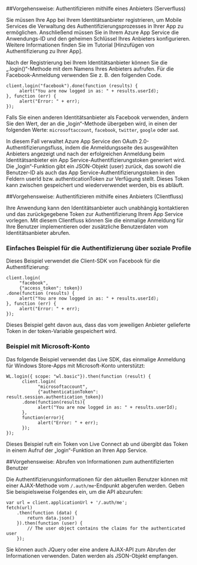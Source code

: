 ##<a name="server-auth"></a>Vorgehensweise: Authentifizieren mithilfe eines Anbieters (Serverfluss)

Sie müssen Ihre App bei Ihrem Identitätsanbieter registrieren, um Mobile Services die Verwaltung des Authentifizierungsprozesses in Ihrer App zu ermöglichen. Anschließend müssen Sie in Ihrem Azure App Service die Anwendungs-ID und den geheimen Schlüssel Ihres Anbieters konfigurieren. Weitere Informationen finden Sie im Tutorial [Hinzufügen von Authentifizierung zu Ihrer App].

Nach der Registrierung bei Ihrem Identitätsanbieter können Sie die „.login()“-Methode mit dem Namens Ihres Anbieters aufrufen. Für die Facebook-Anmeldung verwenden Sie z. B. den folgenden Code.

```
client.login("facebook").done(function (results) {
     alert("You are now logged in as: " + results.userId);
}, function (err) {
     alert("Error: " + err);
});
```

Falls Sie einen anderen Identitätsanbieter als Facebook verwenden, ändern Sie den Wert, der an die „login“-Methode übergeben wird, in einen der folgenden Werte: `microsoftaccount`, `facebook`, `twitter`, `google` oder `aad`.

In diesem Fall verwaltet Azure App Service den OAuth 2.0-Authentifizierungsfluss, indem die Anmeldungsseite des ausgewählten Anbieters angezeigt und nach der erfolgreichen Anmeldung beim Identitätsanbieter ein App Service-Authentifizierungstoken generiert wird. Die „login“-Funktion gibt ein JSON-Objekt (user) zurück, das sowohl die Benutzer-ID als auch das App Service-Authentifizierungstoken in den Feldern userId bzw. authenticationToken zur Verfügung stellt. Dieses Token kann zwischen gespeichert und wiederverwendet werden, bis es abläuft.

##<a name="client-auth"></a>Vorgehensweise: Authentifizieren mithilfe eines Anbieters (Clientfluss)

Ihre Anwendung kann den Identitätsanbieter auch unabhängig kontaktieren und das zurückgegebene Token zur Authentifizierung Ihrem App Service vorlegen. Mit diesem Clientfluss können Sie die einmalige Anmeldung für Ihre Benutzer implementieren oder zusätzliche Benutzerdaten vom Identitätsanbieter abrufen.

### Einfaches Beispiel für die Authentifizierung über soziale Profile

Dieses Beispiel verwendet die Client-SDK von Facebook für die Authentifizierung:

```
client.login(
     "facebook",
     {"access_token": token})
.done(function (results) {
     alert("You are now logged in as: " + results.userId);
}, function (err) {
     alert("Error: " + err);
});
```
Dieses Beispiel geht davon aus, dass das vom jeweiligen Anbieter gelieferte Token in der token-Variable gespeichert wird.

### Beispiel mit Microsoft-Konto

Das folgende Beispiel verwendet das Live SDK, das einmalige Anmeldung für Windows Store-Apps mit Microsoft-Konto unterstützt:

```
WL.login({ scope: "wl.basic"}).then(function (result) {
      client.login(
            "microsoftaccount",
            {"authenticationToken": result.session.authentication_token})
      .done(function(results){
            alert("You are now logged in as: " + results.userId);
      },
      function(error){
            alert("Error: " + err);
      });
});
```

Dieses Beispiel ruft ein Token von Live Connect ab und übergibt das Token in einem Aufruf der „login“-Funktion an Ihren App Service.

##<a name="auth-getinfo"></a>Vorgehensweise: Abrufen von Informationen zum authentifizierten Benutzer

Die Authentifizierungsinformationen für den aktuellen Benutzer können mit einer AJAX-Methode vom `/.auth/me`-Endpunkt abgerufen werden. Geben Sie beispielsweise Folgendes ein, um die API abzurufen:

```
var url = client.applicationUrl + '/.auth/me';
fetch(url)
    .then(function (data) {
        return data.json()
    }).then(function (user) {
        // The user object contains the claims for the authenticated user
    });
```

Sie können auch JQuery oder eine andere AJAX-API zum Abrufen der Informationen verwenden. Daten werden als JSON-Objekt empfangen.

<!----HONumber=AcomDC_0309_2016-->
